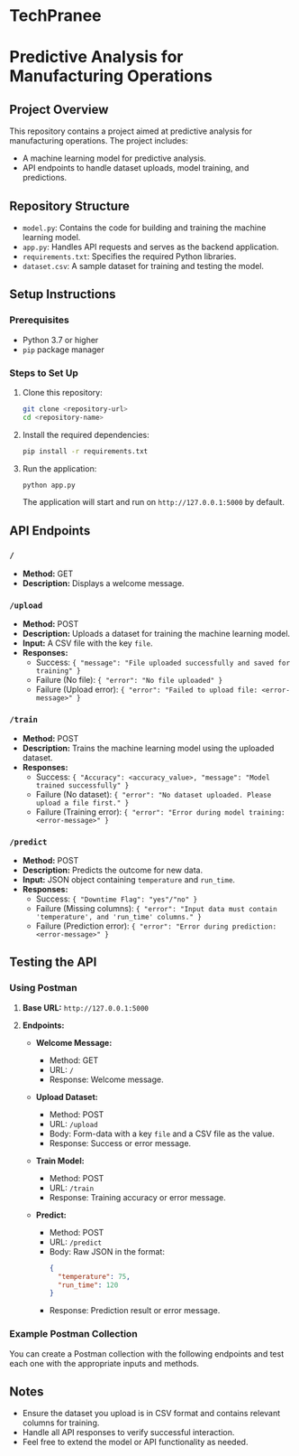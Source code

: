 # TechPranee


# Predictive Analysis for Manufacturing Operations

## Project Overview
This repository contains a project aimed at predictive analysis for manufacturing operations. The project includes:
- A machine learning model for predictive analysis.
- API endpoints to handle dataset uploads, model training, and predictions.

## Repository Structure
- `model.py`: Contains the code for building and training the machine learning model.
- `app.py`: Handles API requests and serves as the backend application.
- `requirements.txt`: Specifies the required Python libraries.
- `dataset.csv`: A sample dataset for training and testing the model.

## Setup Instructions

### Prerequisites
- Python 3.7 or higher
- `pip` package manager

### Steps to Set Up
1. Clone this repository:
   ```bash
   git clone <repository-url>
   cd <repository-name>
   ```
2. Install the required dependencies:
   ```bash
   pip install -r requirements.txt
   ```
3. Run the application:
   ```bash
   python app.py
   ```
   The application will start and run on `http://127.0.0.1:5000` by default.

## API Endpoints

### `/`
- **Method:** GET
- **Description:** Displays a welcome message.

### `/upload`
- **Method:** POST
- **Description:** Uploads a dataset for training the machine learning model.
- **Input:** A CSV file with the key `file`.
- **Responses:**
  - Success: `{ "message": "File uploaded successfully and saved for training" }`
  - Failure (No file): `{ "error": "No file uploaded" }`
  - Failure (Upload error): `{ "error": "Failed to upload file: <error-message>" }`

### `/train`
- **Method:** POST
- **Description:** Trains the machine learning model using the uploaded dataset.
- **Responses:**
  - Success: `{ "Accuracy": <accuracy_value>, "message": "Model trained successfully" }`
  - Failure (No dataset): `{ "error": "No dataset uploaded. Please upload a file first." }`
  - Failure (Training error): `{ "error": "Error during model training: <error-message>" }`

### `/predict`
- **Method:** POST
- **Description:** Predicts the outcome for new data.
- **Input:** JSON object containing `temperature` and `run_time`.
- **Responses:**
  - Success: `{ "Downtime Flag": "yes"/"no" }`
  - Failure (Missing columns): `{ "error": "Input data must contain 'temperature', and 'run_time' columns." }`
  - Failure (Prediction error): `{ "error": "Error during prediction: <error-message>" }`

## Testing the API

### Using Postman
1. **Base URL:** `http://127.0.0.1:5000`

2. **Endpoints:**
   - **Welcome Message:**
     - Method: GET
     - URL: `/`
     - Response: Welcome message.
   
   - **Upload Dataset:**
     - Method: POST
     - URL: `/upload`
     - Body: Form-data with a key `file` and a CSV file as the value.
     - Response: Success or error message.

   - **Train Model:**
     - Method: POST
     - URL: `/train`
     - Response: Training accuracy or error message.

   - **Predict:**
     - Method: POST
     - URL: `/predict`
     - Body: Raw JSON in the format:
       ```json
       {
         "temperature": 75,
         "run_time": 120
       }
       ```
     - Response: Prediction result or error message.

### Example Postman Collection
You can create a Postman collection with the following endpoints and test each one with the appropriate inputs and methods.

## Notes
- Ensure the dataset you upload is in CSV format and contains relevant columns for training.
- Handle all API responses to verify successful interaction.
- Feel free to extend the model or API functionality as needed.



